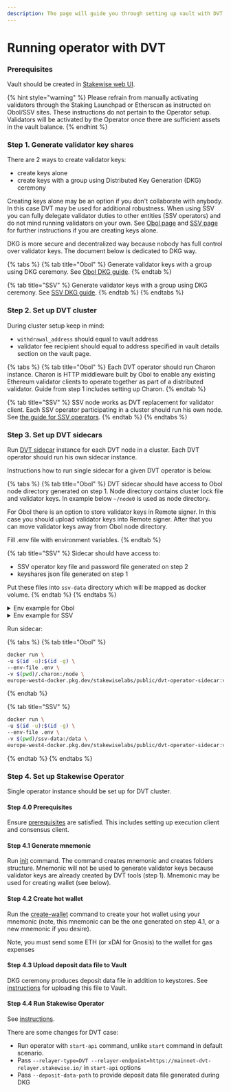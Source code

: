 ```yaml
---
description: The page will guide you through setting up vault with DVT cluster.
---
```


# Running operator with DVT

### Prerequisites

Vault should be created in [Stakewise web UI](https://app.stakewise.io/).

{% hint style="warning" %}
Please refrain from manually activating validators through the Staking Launchpad or Etherscan as instructed on Obol/SSV sites. These instructions do not pertain to the Operator setup. Validators will be activated by the Operator once there are sufficient assets in the vault balance.
{% endhint %}

### Step 1. Generate validator key shares

There are 2 ways to create validator keys:

* create keys alone
* create keys with a group using Distributed Key Generation (DKG) ceremony

Creating keys alone may be an option if you don't collaborate with anybody. In this case DVT may be used for additional robustness. When using SSV you can fully delegate validator duties to other entities (SSV operators) and do not mind running validators on your own. See [Obol page](obol-setup.md) and [SSV page](ssv-setup.md) for further instructions if you are creating keys alone.

DKG is more secure and decentralized way because nobody has full control over validator keys. The document below is dedicated to DKG way.

{% tabs %}
{% tab title="Obol" %}
Generate validator keys with a group using DKG ceremony. See [Obol DKG guide](https://docs.obol.org/docs/start/quickstart_group).
{% endtab %}

{% tab title="SSV" %}
Generate validator keys with a group using DKG ceremony. See [SSV DKG guide](https://docs.ssv.network/developers/tools/ssv-dkg-client/).
{% endtab %}
{% endtabs %}

### Step 2. Set up DVT cluster

During cluster setup keep in mind:

* `withdrawal_address` should equal to vault address
* validator fee recipient should equal to address specified in vault details section on the vault page.

{% tabs %}
{% tab title="Obol" %}
Each DVT operator should run Charon instance. Charon is HTTP middleware built by Obol to enable any existing Ethereum validator clients to operate together as part of a distributed validator. Guide from step 1 includes setting up Charon.
{% endtab %}

{% tab title="SSV" %}
SSV node works as DVT replacement for validator client. Each SSV operator participating in a cluster should run his own node. See [the guide for SSV operators](https://docs.ssv.network/operators/operator-node/).
{% endtab %}
{% endtabs %}

### Step 3. Set up DVT sidecars

Run [DVT sidecar](https://github.com/stakewise/dvt-operator-sidecar) instance for each DVT node in a cluster. Each DVT operator should run his own sidecar instance.

Instructions how to run single sidecar for a given DVT operator is below.

{% tabs %}
{% tab title="Obol" %}
DVT sidecar should have access to Obol node directory generated on step 1. Node directory contains cluster lock file and validator keys. In example below `~/node0` is used as node directory.

For Obol there is an option to store validator keys in Remote signer. In this case you should upload validator keys into Remote signer. After that you can move validator keys away from Obol node directory.

Fill .env file with environment variables.
{% endtab %}

{% tab title="SSV" %}
Sidecar should have access to:

* SSV operator key file and password file generated on step 2
* keyshares json file generated on step 1

Put these files into `ssv-data` directory which will be mapped as docker volume.
{% endtab %}
{% endtabs %}

<details>

<summary>Env example for Obol</summary>

```ini
# Network choices: mainnet,hoodi
NETWORK=mainnet

# LOG_LEVEL=INFO
# LOG_FORMAT=plain

# SENTRY_DSN=
# SENTRY_ENVIRONMENT=

# Relayer API params
# If you would like to use custom relayer, specify it here
# By default RELAYER_ENDPOINT=https://mainnet-dvt-relayer.stakewise.io
# RELAYER_ENDPOINT=https://mainnet-dvt-relayer.stakewise.io
RELAYER_TIMEOUT=10

# Interval for polling DVT Relayer
POLL_INTERVAL=1

# Cluster type. Choices: OBOL, SSV
CLUSTER_TYPE=OBOL

# Path to Obol keystores directory.
# Not used if REMOTE_SIGNER_URL param is set.
OBOL_KEYSTORES_DIR=/node/validator_keys

# Obol cluster lock file path
OBOL_CLUSTER_LOCK_FILE=/node/cluster-lock.json

# Obol node index
# The node index is the node position number in the cluster.
# The order is defined during the cluster creation
OBOL_NODE_INDEX=0

# NB! If you are using the remote signer,
# uncomment and provide values for the parameters below
# REMOTE_SIGNER_URL=http://localhost:9000
# REMOTE_SIGNER_TIMEOUT=10
```

</details>

<details>

<summary>Env example for SSV</summary>

```ini
# Network choices: mainnet,hoodi
NETWORK=mainnet

# LOG_LEVEL=INFO
# LOG_FORMAT=plain

# SENTRY_DSN=
# SENTRY_ENVIRONMENT=

# Relayer API params
# RELAYER_ENDPOINT=https://mainnet-dvt-relayer.stakewise.io
RELAYER_TIMEOUT=10

# Interval for polling DVT Relayer
POLL_INTERVAL=1

# Cluster type. Choices: OBOL, SSV
CLUSTER_TYPE=SSV

# SSV operator key
# Path to key file
SSV_OPERATOR_KEY_FILE=/data/encrypted_private_key.json
# Path to password file
SSV_OPERATOR_PASSWORD_FILE=/data/password.txt

# SSV operator id (node id)
SSV_OPERATOR_ID=123

# SSV keyshares file path
SSV_KEYSHARES_FILE=/data/keyshares.json
```

</details>

Run sidecar:

{% tabs %}
{% tab title="Obol" %}
```bash
docker run \
-u $(id -u):$(id -g) \
--env-file .env \
-v $(pwd)/.charon:/node \
europe-west4-docker.pkg.dev/stakewiselabs/public/dvt-operator-sidecar:v0.4.4
```
{% endtab %}

{% tab title="SSV" %}
```bash
docker run \
-u $(id -u):$(id -g) \
--env-file .env \
-v $(pwd)/ssv-data:/data \
europe-west4-docker.pkg.dev/stakewiselabs/public/dvt-operator-sidecar:v0.4.4
```
{% endtab %}
{% endtabs %}

### Step 4. Set up Stakewise Operator

Single operator instance should be set up for DVT cluster.

#### Step 4.0 Prerequisites

Ensure [prerequisites](https://docs.stakewise.io/for-operators/operator-service#prerequisites) are satisfied. This includes setting up execution client and consensus client.

#### Step 4.1 Generate mnemonic

Run [init](https://docs.stakewise.io/for-operators/operator-service#step-1.-create-mnemonic) command. The command creates mnemonic and creates folders structure. Mnemonic will not be used to generate validator keys because validator keys are already created by DVT tools (step 1). Mnemonic may be used for creating wallet (see below).

#### Step 4.2 **Create hot wallet**

Run the [create-wallet](https://docs.stakewise.io/for-operators/operator-service#step-3.-create-hot-wallet) command to create your hot wallet using your mnemonic (note, this mnemonic can be the one generated on step 4.1, or a new mnemonic if you desire).

Note, you must send some ETH (or xDAI for Gnosis) to the wallet for gas expenses

#### Step 4.3 Upload deposit data file to Vault

DKG ceremony produces deposit data file in addition to keystores. See [instructions](https://docs.stakewise.io/for-operators/operator-service#upload-deposit-data-file-to-vault) for uploading this file to Vault.

#### Step 4.4 Run Stakewise Operator

See [instructions](https://docs.stakewise.io/for-operators/operator-service#upload-deposit-data-file-to-vault).

There are some changes for DVT case:

* Run operator with `start-api` command, unlike `start` command in default scenario.
* Pass `--relayer-type=DVT --relayer-endpoint=https://mainnet-dvt-relayer.stakewise.io/` in `start-api` options
* Pass `--deposit-data-path` to provide deposit data file generated during DKG

